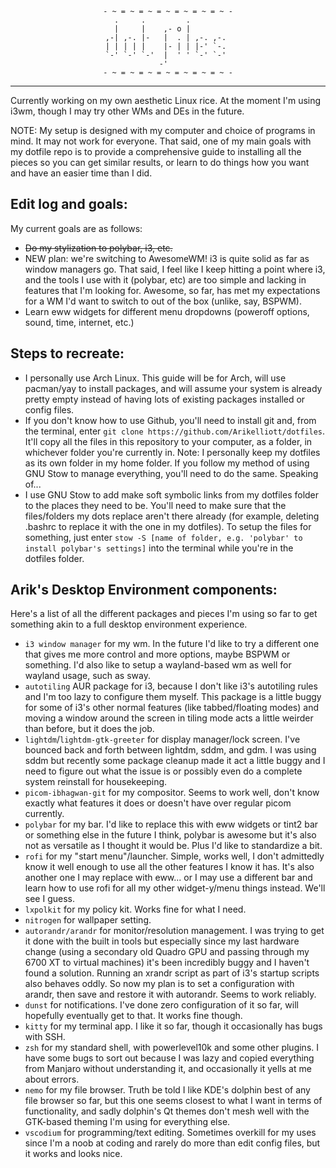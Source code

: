 <div align="center">
	
	- ~ = ~ = ~ = ~ = ~ = ~ = ~ -
	  .     .         .         
	  |     |    ,- o |         
	,-| ,-. |-   |  . | ,-. ,-. 
	| | | | |    |- | | |-' `-. 
	`-' `-' `-'  |  ' ' `-' `-' 
	-'  
	- ~ = ~ = ~ = ~ = ~ = ~ = ~ -
-----
	
</div>

Currently working on my own aesthetic Linux rice. At the moment I'm using i3wm, though I may try other WMs and DEs in the future.

NOTE: My setup is designed with my computer and choice of programs in mind. It may not work for everyone. That said, one of my main goals with my dotfile repo is to provide a comprehensive guide to installing all the pieces so you can get similar results, or learn to do things how you want and have an easier time than I did.

## Edit log and goals:
My current goals are as follows:
- ~~Do my stylization to polybar, i3, etc.~~
- NEW plan: we're switching to AwesomeWM! i3 is quite solid as far as window managers go. That said, I feel like I keep hitting a point where i3, and the tools I use with it (polybar, etc) are too simple and lacking in features that I'm looking for. Awesome, so far, has met my expectations for a WM I'd want to switch to out of the box (unlike, say, BSPWM).
- Learn eww widgets for different menu dropdowns (poweroff options, sound, time, internet, etc.)


## Steps to recreate:
- I personally use Arch Linux. This guide will be for Arch, will use pacman/yay to install packages, and will assume your system is already pretty empty instead of having lots of existing packages installed or config files.
- If you don't know how to use Github, you'll need to install git and, from the terminal, enter `git clone https://github.com/Arikelliott/dotfiles`. It'll copy all the files in this repository to your computer, as a folder, in whichever folder you're currently in. Note: I personally keep my dotfiles as its own folder in my home folder. If you follow my method of using GNU Stow to manage everything, you'll need to do the same. Speaking of...
- I use GNU Stow to add make soft symbolic links from my dotfiles folder to the places they need to be. You'll need to make sure that the files/folders my dots replace aren't there already (for example, deleting .bashrc to replace it with the one in my dotfiles). To setup the files for something, just enter `stow -S [name of folder, e.g. 'polybar' to install polybar's settings]` into the terminal while you're in the dotfiles folder. 


## Arik's Desktop Environment components:
Here's a list of all the different packages and pieces I'm using so far to get something akin to a full desktop environment experience.
- `i3 window manager` for my wm. In the future I'd like to try a different one that gives me more control and more options, maybe BSPWM or something. I'd also like to setup a wayland-based wm as well for wayland usage, such as sway.
- `autotiling` AUR package for i3, because I don't like i3's autotiling rules and I'm too lazy to configure them myself. This package is a little buggy for some of i3's other normal features (like tabbed/floating modes) and moving a window around the screen in tiling mode acts a little weirder than before, but it does the job.
- `lightdm`/`lightdm-gtk-greeter` for display manager/lock screen. I've bounced back and forth between lightdm, sddm, and gdm. I was using sddm but recently some package cleanup made it act a little buggy and I need to figure out what the issue is or possibly even do a complete system reinstall for housekeeping.
- `picom-ibhagwan-git` for my compositor. Seems to work well, don't know exactly what features it does or doesn't have over regular picom currently.
- `polybar` for my bar. I'd like to replace this with eww widgets or tint2 bar or something else in the future I think, polybar is awesome but it's also not as versatile as I thought it would be. Plus I'd like to standardize a bit.
- `rofi` for my "start menu"/launcher. Simple, works well, I don't admittedly know it well enough to use all the other features I know it has. It's also another one I may replace with eww... or I may use a different bar and learn how to use rofi for all my other widget-y/menu things instead. We'll see I guess.
- `lxpolkit` for my policy kit. Works fine for what I need.
- `nitrogen` for wallpaper setting.
- `autorandr/arandr` for monitor/resolution management. I was trying to get it done with the built in tools but especially since my last hardware change (using a secondary old Quadro GPU and passing through my 6700 XT to virtual machines) it's been incredibly buggy and I haven't found a solution. Running an xrandr script as part of i3's startup scripts also behaves oddly. So now my plan is to set a configuration with arandr, then save and restore it with autorandr. Seems to work reliably.
- `dunst` for notifications. I've done zero configuration of it so far, will hopefully eventually get to that. It works fine though.
- `kitty` for my terminal app. I like it so far, though it occasionally has bugs with SSH.
- `zsh` for my standard shell, with powerlevel10k and some other plugins. I have some bugs to sort out because I was lazy and copied everything from Manjaro without understanding it, and occasionally it yells at me about errors.
- `nemo` for my file browser. Truth be told I like KDE's dolphin best of any file browser so far, but this one seems closest to what I want in terms of functionality, and sadly dolphin's Qt themes don't mesh well with the GTK-based theming I'm using for everything else.
- `vscodium` for programming/text editing. Sometimes overkill for my uses since I'm a noob at coding and rarely do more than edit config files, but it works and looks nice.
